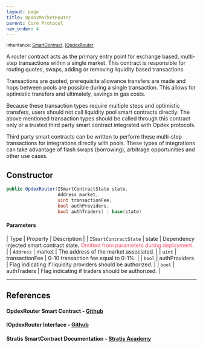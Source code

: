 ```yaml
---
layout: page
title: OpdexMarketRouter
parent: Core Protocol
nav_order: 4
---
```


<small>Inheritance: [SmartContract](#references), [IOpdexRouter](#references)</small>

A router contract acts as the primary entry point for exchange based, multi-step transactions within a single market. This contract is responsible for routing quotes, swaps, adding or removing liquidity based transactions.

Transactions are quoted, prerequisite allowance transfers are made and hops between pools are possible during a single transaction. This allows for optimistic transfers and ultimately, savings in gas costs.

Because these transaction types require multiple steps and optimistic transfers, users should not call liquidity pool smart contracts directly. The above mentioned transaction types should be called through this contract only or a trusted third party smart contract integrated with Opdex protocols.

Third party smart contracts can be written to perform these multi-step transactions for integrations directly with pools. These types of integrations can take advantage of flash swaps (borrowing), arbitrage opportunities and other use cases.

## Constructor

```csharp
public OpdexRouter(ISmartContractState state,
                   Address market,
                   uint transactionFee,
                   bool authProviders,
                   bool authTraders) : base(state)
```

#### Parameters

| Type | Property | Description |
| `ISmartContractState` | state | Dependency injected smart contract state. <span style="color: #f7556b;"> Omitted from parameters during deployment.</span> |
| `Address` | market | The address of the market associated. |
| `uint` | transactionFee | 0-10 transaction fee equal to 0-1%. |
| `bool` | authProviders | Flag indicating if liquidity providers should be authorized. |
| `bool` | authTraders | Flag indicating if traders should be authorized. |

---

## References

#### OpdexRouter Smart Contract - <a href="https://github.com/Opdex/opdex-v1-core/blob/main/src/Contracts/Routers/OpdexRouter.cs" target="_blank">Github</a>

#### IOpdexRouter Interface - <a href="https://github.com/Opdex/opdex-v1-core/blob/main/src/Interfaces/Routers/IOpdexRouter.cs" target="_blank">Github</a>

#### Stratis SmartContract Documentation - <a href="https://academy.stratisplatform.com/Architecture%20Reference/SmartContracts/working-with-contracts.html" target="_blank">Stratis Academy</a>
